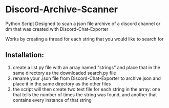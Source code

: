 # Discord-Archive-Scanner

Python Script Designed to scan a json file archive of a discord channel or dm that was created with Discord-Chat-Exporter

Works by creating a thread for each string that you would like to search for

## Installation:

1) create a list.py file with an array named "strings" and place that in the same directory as the downloaded search.py file
2) rename your .json file from Discord-Chat-Exporter to archive.json and place it in the same directory as the other files
3) the script will then create two text file for each string in the array: one that tells the number of times the string was found, and another that contains every instance of that string
